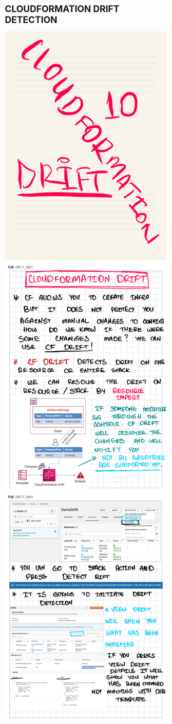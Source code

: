 # CLOUDFORMATION DRIFT DETECTION
![DriftDetection](./images/drift1.png)
![DriftDetection](./images/drift2.png)
![DriftDetection](./images/drift3.png)